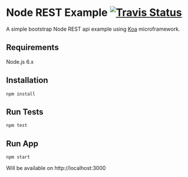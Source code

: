 # Node REST Example <a href="https://travis-ci.org/lohanbodevan/node-rest-example"><img alt="Travis Status" src="https://travis-ci.org/lohanbodevan/node-rest-example.svg?branch=master"></a>
A simple bootstrap Node REST api example using [Koa](http://koajs.com/) microframework.

## Requirements
Node.js 6.x

## Installation
```
npm install
```

## Run Tests
```
npm test
```

## Run App
```
npm start
```
Will be available on http://localhost:3000
